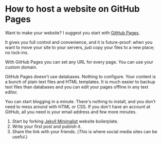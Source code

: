 # How to host a website on GitHub Pages

Want to make your website? I suggest you start with [GitHub
Pages](https://pages.github.com).

It gives you full control and convenience, and it is future-proof: when
you want to move your site to your servers, just copy your files to a new
place; no lock-ins.

With GitHub Pages you can set any URL for every page. You can use your
custom domain.

GitHub Pages doesn't use databases. Nothing to configure. Your content is
a bunch of plain text files and HTML templates. It is much easier to
backup text files than databases and you can edit your pages offline in any
text editor.

You can start blogging in a minute. There's nothing to install, and you
don't need to mess around with HTML or CSS. If you don't have an account
at GitHub, all you need is your email address and few more minutes.

1. Start by forking [Jekyll Minimalist][jm] website boilerplate.
1. Write your first post and publish it.
1. Share the link with your friends. (*This* is where social media
   sites can be useful.)

[jm]: https://romanzolotarev.github.io/jekyll-minimalist
